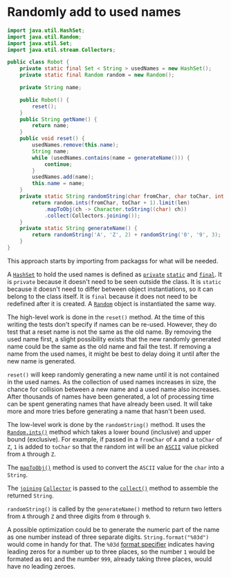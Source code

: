 # Randomly add to used names

```java
import java.util.HashSet;
import java.util.Random;
import java.util.Set;
import java.util.stream.Collectors;

public class Robot {
    private static final Set < String > usedNames = new HashSet();
    private static final Random random = new Random();

    private String name;

    public Robot() {
        reset();
    }
    public String getName() {
        return name;
    }
    public void reset() {
        usedNames.remove(this.name);
        String name;
        while (usedNames.contains(name = generateName())) {
            continue;
        }
        usedNames.add(name);
        this.name = name;
    }
    private static String randomString(char fromChar, char toChar, int len) {
        return random.ints(fromChar, toChar + 1).limit(len)
            .mapToObj(ch -> Character.toString((char) ch))
            .collect(Collectors.joining());
    }
    private static String generateName() {
        return randomString('A', 'Z', 2) + randomString('0', '9', 3);
    }
}
```

This approach starts by importing from packagss for what will be needed.

A [`HashSet`][hashset] to hold the used names is defined as [`private`][private] [`static`][static] and [`final`][final].
It is `private` because it doesn't need to be seen outside the class.
It is `static` because it doesn't need to differ between object instantiations, so it can belong to the class itself.
It is `final` because it does not need to be redefined after it is created.
A [`Random`][random] object is instantiated the same way.

The high-level work is done in the `reset()` method.
At the time of this writing the tests don't specify if names can be re-used.
However, they do test that a reset name is not the same as the old name.
By removing the used name first, a slight possibility exists that the new randomly generated name could be the same as the old name
and fail the test.
If removing a name from the used names, it might be best to delay doing it until after the new name is generated.

`reset()` will keep randomly generating a new name until it is not contained in the used names.
As the collection of used names increases in size, the chance for collision between a new name and a used name also increases.
After thousands of names have been generated, a lot of processing time can be spent generating names
that have already been used.
It will take more and more tries before generating a name that hasn't been used.

The low-level work is done by the `randomString()` method.
It uses the [`Random.ints()`][random-ints] method which takes a lower bound (inclusive) and upper bound (exclusive).
For example, if passed in a `fromChar` of `A` and a `toChar` of `Z`, `1` is added to `toChar` so that the random int
will be an [`ASCII`][ascii] value picked from `A` through `Z`.

The [`mapToObj()`][maptoobj] method is used to convert the `ASCII` value for the `char` into a `String`.

The [`joining`][joining] [`Collector`][collector] is passed to the [`collect()`][collect] method to assemble the returned `String`.

`randomString()` is called by the `generateName()` method to return two letters from `A` through `Z` and three digits from `0` through `9`.

A possible optimization could be to generate the numeric part of the name as one number instead of three separate digits.
`String.format("%03d")` would come in handy for that.
The `%03d` [format specifier][format-specifiers] indicates having leading zeros for a number up to three places,
so the number `1` would be formated as `001` and the number `999`, already taking three places, would have no leading zeroes.

[private]: https://en.wikibooks.org/wiki/Java_Programming/Keywords/private
[static]: https://en.wikibooks.org/wiki/Java_Programming/Keywords/static
[final]: https://en.wikibooks.org/wiki/Java_Programming/Keywords/final
[hashset]: https://docs.oracle.com/en/java/javase/12/docs/api/java.base/java/util/HashSet.html
[random]: https://docs.oracle.com/javase/8/docs/api/java/util/Random.html
[random-ints]: https://docs.oracle.com/javase/8/docs/api/java/util/Random.html#ints-int-int-
[ascii]: https://www.asciitable.com/
[maptoobj]: https://docs.oracle.com/javase/8/docs/api/java/util/stream/IntStream.html#mapToObj-java.util.function.IntFunction-
[joining]: https://docs.oracle.com/javase/8/docs/api/java/util/stream/Collectors.html#joining--
[collector]: https://docs.oracle.com/javase/8/docs/api/java/util/stream/Collectors.html
[collect]: https://docs.oracle.com/javase/8/docs/api/java/util/stream/Stream.html#collect-java.util.stream.Collector-
[format-specifiers]: https://www.geeksforgeeks.org/format-specifiers-in-java/
